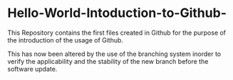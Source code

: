 # Hello-World-Intoduction-to-Github-
This Repository contains the first files created in Github for the purpose of the introduction of the usage of Github.

This has now been altered by the use of the branching system inorder to verify the applicability and the stability of the new branch before the software update.
